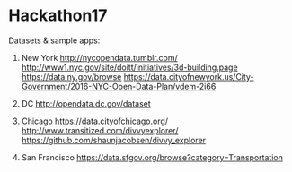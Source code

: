 # Hackathon17

Datasets & sample apps:
1. New York
    http://nycopendata.tumblr.com/
    http://www1.nyc.gov/site/doitt/initiatives/3d-building.page
    https://data.ny.gov/browse
    https://data.cityofnewyork.us/City-Government/2016-NYC-Open-Data-Plan/vdem-2i66

2. DC
    http://opendata.dc.gov/dataset

3. Chicago
    https://data.cityofchicago.org/
    http://www.transitized.com/divvyexplorer/ 
    https://github.com/shaunjacobsen/divvy_explorer

4. San Francisco
    https://data.sfgov.org/browse?category=Transportation

